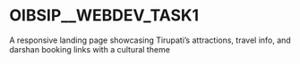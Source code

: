 # OIBSIP__WEBDEV_TASK1
A responsive landing page showcasing Tirupati’s attractions, travel info, and darshan booking links with a cultural theme
